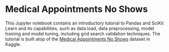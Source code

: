 # Medical Appointments No Shows

This Jupyter notebook contains an introductory tutorial to Pandas and SciKit Learn and its capabilities, such as data load, data preprocessing, model training and model tuning, including grid search validation techniques. The tutorial is built atop of the [Medical Appointments No Shows](https://www.kaggle.com/joniarroba/noshowappointments) dataset in Kaggle.

